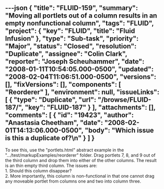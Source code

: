 ---json
{
  "title": "FLUID-159",
  "summary": "Moving all portlets out of a column results in an empty nonfunctional column",
  "tags": "FLUID",
  "project": {
    "key": "FLUID",
    "title": "Fluid Infusion"
  },
  "type": "Sub-task",
  "priority": "Major",
  "status": "Closed",
  "resolution": "Duplicate",
  "assignee": "Colin Clark",
  "reporter": "Joseph Scheuhammer",
  "date": "2008-01-11T10:54:05.000-0500",
  "updated": "2008-02-04T11:06:51.000-0500",
  "versions": [],
  "fixVersions": [],
  "components": [
    "Reorderer"
  ],
  "environment": null,
  "issueLinks": [
    {
      "type": "Duplicate",
      "url": "/browse/FLUID-187/",
      "key": "FLUID-187"
    }
  ],
  "attachments": [],
  "comments": [
    {
      "id": "19423",
      "author": "Anastasia Cheetham",
      "date": "2008-02-01T14:13:06.000-0500",
      "body": "Which issue is this a duplicate of?\n"
    }
  ]
}
---
To see this, use the "portlets.html" abstract example in the ".../test/markupExamples/reorderer" folder.  Drag portlets 7, 8, and 9 out of the third column and drop them into either of the other columns.  The result is an thin empty third column.  The issues are:\
1\. Should this column disappear?\
2\. More importantly, this column is non-functional in that one cannot drag any moveable portlet from columns one and two into column three.

        